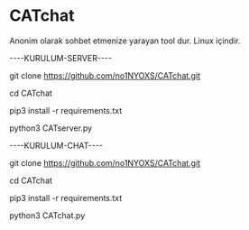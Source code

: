 # CATchat
Anonim olarak sohbet etmenize yarayan tool dur.
Linux içindir.



----KURULUM-SERVER----

git clone https://github.com/no1NYOXS/CATchat.git

cd CATchat

pip3 install -r requirements.txt

python3 CATserver.py



----KURULUM-CHAT----

git clone https://github.com/no1NYOXS/CATchat.git

cd CATchat

pip3 install -r requirements.txt

python3 CATchat.py
